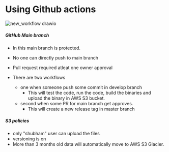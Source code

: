 # Using Github actions


![new_workflow drawio](https://user-images.githubusercontent.com/26185774/214272440-d7f71e85-83b4-4a0f-b67d-473dcbe7dbd4.png)




#####  GitHub Main branch
- In this main branch is protected.
- No one can directly push to main branch
- Pull request required atleat one owner approval

- There are two workflows
   - one when someone push some commit in develop branch
      - This will test the code, run the code, build the binaries and upload the binary in AWS S3 bucket. 
   - second when some PR for main branch get approves.
      - This will create a new release tag in master branch

##### S3 policies

- only "shubham" user can upload the files
- versioning is on
- More than 3 months old data will automatically move to AWS S3 Glacier.
